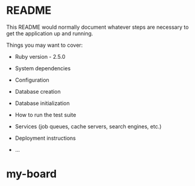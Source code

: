 # README

This README would normally document whatever steps are necessary to get the
application up and running.

Things you may want to cover:

* Ruby version - 2.5.0

* System dependencies

* Configuration

* Database creation

* Database initialization

* How to run the test suite

* Services (job queues, cache servers, search engines, etc.)

* Deployment instructions

* ...
# my-board
